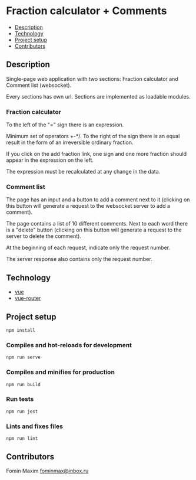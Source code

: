 # Fraction calculator + Comments

- [Description](#Description)
- [Technology](#Technology)
- [Project setup](#Project-setup)
- [Contributors](#Contributors)

## Description

Single-page web application with two sections: Fraction calculator and Comment list (websocket).

Every sections has own url. Sections are implemented as loadable modules.

### Fraction calculator

To the left of the "=" sign there is an expression.

Minimum set of operators +-*/. To the right of the sign there is an equal result in the form of an irreversible ordinary fraction.

If you click on the add fraction link, one sign and one more fraction should appear in the expression on the left.

The expression must be recalculated at any change in the data.

### Comment list

The page has an input and a button to add a comment next to it (clicking on this button will generate a request to the websocket server to add a comment).

The page contains a list of 10 different comments. Next to each word there is a "delete" button (clicking on this button will generate a request to the server to delete the comment).

At the beginning of each request, indicate only the request number.

The server response also contains only the request number.

## Technology

- [vue](https://vuejs.org/)
- [vue-router](https://router.vuejs.org/)

## Project setup
```
npm install
```

### Compiles and hot-reloads for development
```
npm run serve
```

### Compiles and minifies for production
```
npm run build
```

### Run tests
```
npm run jest
```

### Lints and fixes files
```
npm run lint
```

## Contributors

Fomin Maxim <fominmax@inbox.ru>

